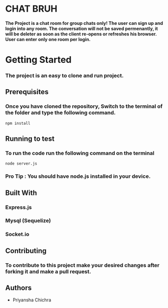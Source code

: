 # CHAT BRUH
#### The Project is a chat room for group chats only! The user can sign up and login into any room. The conversation will not be saved permenantly, it will be deleter as soon as the client re-opens or refreshes his browser. User can enter only one room per login.

# Getting Started
### The project is an easy to clone and run project.

## Prerequisites
### Once you have cloned the repository, Switch to the terminal of the folder and type the following command.
```
npm install
```
## Running to test
### To run the code run the following command on the terminal

```
node server.js
```
### Pro Tip : You should have node.js installed in your device.

## Built With
### Express.js
### Mysql (Sequelize)
### Socket.io

## Contributing
### To contribute to this project make your desired changes after forking it and make a pull request.

## Authors
- Priyansha Chichra 
